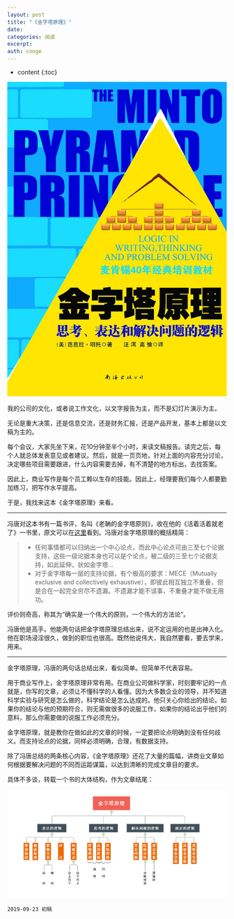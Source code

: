 ```yaml
---
layout: post
title: "《金字塔原理》"
date:
categories: 阅读
excerpt:
auth: conge
---
```

* content
{:toc}

![](/assets/images/阅读/118382-ff091d87cc3d01ab.png)

我的公司的文化，或者说工作文化，以文字报告为主，而不是幻灯片演示为主。

无论是重大决策，还是信息交流，还是财务汇报，还是产品开发，基本上都是以文稿为主的。

每个会议，大家先坐下来，花10分钟至半个小时，来读文稿报告。读完之后，每个人就总体发表意见或者建议。然后，就是一页页地，针对上面的内容充分讨论，决定哪些项目需要跟进，什么内容需要去掉，有不清楚的地方标出，去找答案。

因此上，商业写作是每个员工赖以生存的技能。因此上，经理要我们每个人都要勤加练习，把写作水平提高。

于是，我找来这本《金字塔原理》来看。

------

冯唐对这本书有一篇书评，名叫《老聃的金字塔原则》，收在他的《活着活着就老了》一书里，原文可以在[这里](https://book.douban.com/review/5448733/)看到。冯唐对金字塔原理的概括精简：
> * 任何事情都可以归纳出一个中心论点，而此中心论点可由三至七个论据支持，这些一级论据本身也可以是个论点，被二级的三至七个论据支持，如此延伸，状如金字塔...
> * 对于金字塔每一层的支持论据，有个极高的要求：MECE（Mutually exclusive and collectively exhaustive），即彼此相互独立不重叠，但是合在一起完全穷尽不遗漏。不遗漏才能不误事，不重叠才能不做无用功。

评价则奇高，称其为“确实是一个伟大的原则，一个伟大的方法论”。

冯唐他是高手。他能两句话把金字塔原理总结出来，说不定运用的也是出神入化。他在职场浸淫很久，做到的职位也很高。既然他说伟大，我自然要看，要去学来，用来。

-----------

金字塔原理，冯唐的两句话总结出来，看似简单。但简单不代表容易。

用于商业写作上，金字塔原理非常有用。在商业公司做科学家，时刻要牢记的一点就是，你写的文章，必须让不懂科学的人看懂。因为大多数企业的领导，并不知道科学实验与研究是怎么做的，科学结论是怎么达成的。他只关心你给出的结论。如果你的结论与他的预期符合，则无需做很多的说服工作，如果你的结论出乎他们的意料，那么你需要做的说服工作必须充分。

金字塔原理，就是教你在做如此的文章的时候，一定要把论点明确到没有任何歧义。而支持论点的论据，同样必须明确，合理，有数据支持。

除了冯唐总结的两条核心内容，《金字塔原理》还花了大量的篇幅，讲商业文章如何根据要解决问题的不同而运距谋篇，以达到清晰的完成文章目的要求。

具体不多谈，转载一个书的大体结构，作为文章结尾：

![](/assets/images/阅读/118382-4b9f41c643eb6495.png)


```
2019-09-23 初稿
```
